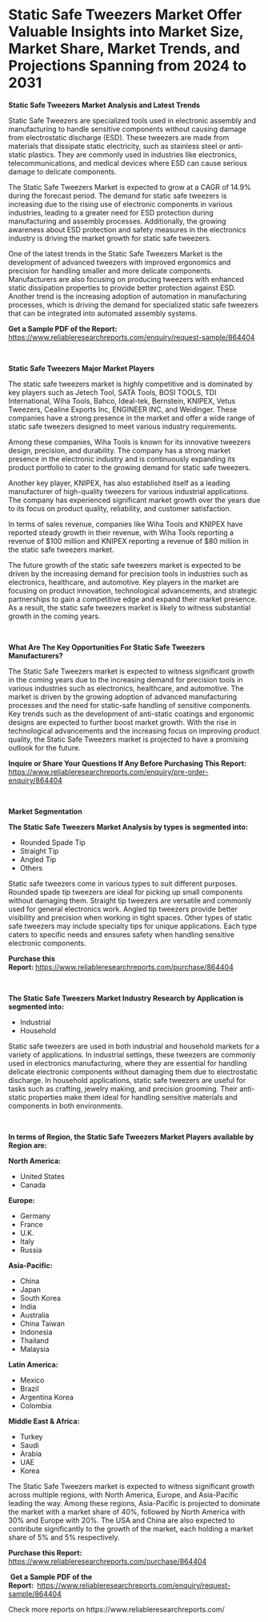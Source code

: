 <p><h1>Static Safe Tweezers Market Offer Valuable Insights into Market Size, Market Share, Market Trends, and Projections Spanning from 2024 to 2031</h1></p><p><strong>Static Safe Tweezers Market Analysis and Latest Trends</strong></p>
<p><p>Static Safe Tweezers are specialized tools used in electronic assembly and manufacturing to handle sensitive components without causing damage from electrostatic discharge (ESD). These tweezers are made from materials that dissipate static electricity, such as stainless steel or anti-static plastics. They are commonly used in industries like electronics, telecommunications, and medical devices where ESD can cause serious damage to delicate components.</p><p>The Static Safe Tweezers Market is expected to grow at a CAGR of 14.9% during the forecast period. The demand for static safe tweezers is increasing due to the rising use of electronic components in various industries, leading to a greater need for ESD protection during manufacturing and assembly processes. Additionally, the growing awareness about ESD protection and safety measures in the electronics industry is driving the market growth for static safe tweezers.</p><p>One of the latest trends in the Static Safe Tweezers Market is the development of advanced tweezers with improved ergonomics and precision for handling smaller and more delicate components. Manufacturers are also focusing on producing tweezers with enhanced static dissipation properties to provide better protection against ESD. Another trend is the increasing adoption of automation in manufacturing processes, which is driving the demand for specialized static safe tweezers that can be integrated into automated assembly systems.</p></p>
<p><strong>Get a Sample PDF of the Report:&nbsp;</strong> <a href="https://www.reliableresearchreports.com/enquiry/request-sample/864404">https://www.reliableresearchreports.com/enquiry/request-sample/864404</a></p>
<p>&nbsp;</p>
<p><strong>Static Safe Tweezers Major Market Players</strong></p>
<p><p>The static safe tweezers market is highly competitive and is dominated by key players such as Jetech Tool, SATA Tools, BOSI TOOLS, TDI International, Wiha Tools, Bahco, Ideal-tek, Bernstein, KNIPEX, Vetus Tweezers, Cealine Exports Inc, ENGINEER INC, and Weidinger. These companies have a strong presence in the market and offer a wide range of static safe tweezers designed to meet various industry requirements.</p><p>Among these companies, Wiha Tools is known for its innovative tweezers design, precision, and durability. The company has a strong market presence in the electronic industry and is continuously expanding its product portfolio to cater to the growing demand for static safe tweezers.</p><p>Another key player, KNIPEX, has also established itself as a leading manufacturer of high-quality tweezers for various industrial applications. The company has experienced significant market growth over the years due to its focus on product quality, reliability, and customer satisfaction.</p><p>In terms of sales revenue, companies like Wiha Tools and KNIPEX have reported steady growth in their revenue, with Wiha Tools reporting a revenue of $100 million and KNIPEX reporting a revenue of $80 million in the static safe tweezers market.</p><p>The future growth of the static safe tweezers market is expected to be driven by the increasing demand for precision tools in industries such as electronics, healthcare, and automotive. Key players in the market are focusing on product innovation, technological advancements, and strategic partnerships to gain a competitive edge and expand their market presence. As a result, the static safe tweezers market is likely to witness substantial growth in the coming years.</p></p>
<p>&nbsp;</p>
<p><strong>What Are The Key Opportunities For Static Safe Tweezers Manufacturers?</strong></p>
<p><p>The Static Safe Tweezers market is expected to witness significant growth in the coming years due to the increasing demand for precision tools in various industries such as electronics, healthcare, and automotive. The market is driven by the growing adoption of advanced manufacturing processes and the need for static-safe handling of sensitive components. Key trends such as the development of anti-static coatings and ergonomic designs are expected to further boost market growth. With the rise in technological advancements and the increasing focus on improving product quality, the Static Safe Tweezers market is projected to have a promising outlook for the future.</p></p>
<p><strong>Inquire or Share Your Questions If Any Before Purchasing This Report:</strong> <a href="https://www.reliableresearchreports.com/enquiry/pre-order-enquiry/864404">https://www.reliableresearchreports.com/enquiry/pre-order-enquiry/864404</a></p>
<p>&nbsp;</p>
<p><strong>Market Segmentation</strong></p>
<p><strong>The Static Safe Tweezers Market Analysis by types is segmented into:</strong></p>
<p><ul><li>Rounded Spade Tip</li><li>Straight Tip</li><li>Angled Tip</li><li>Others</li></ul></p>
<p><p>Static safe tweezers come in various types to suit different purposes. Rounded spade tip tweezers are ideal for picking up small components without damaging them. Straight tip tweezers are versatile and commonly used for general electronics work. Angled tip tweezers provide better visibility and precision when working in tight spaces. Other types of static safe tweezers may include specialty tips for unique applications. Each type caters to specific needs and ensures safety when handling sensitive electronic components.</p></p>
<p><strong>Purchase this Report:&nbsp;</strong><a href="https://www.reliableresearchreports.com/purchase/864404">https://www.reliableresearchreports.com/purchase/864404</a></p>
<p>&nbsp;</p>
<p><strong>The Static Safe Tweezers Market Industry Research by Application is segmented into:</strong></p>
<p><ul><li>Industrial</li><li>Household</li></ul></p>
<p><p>Static safe tweezers are used in both industrial and household markets for a variety of applications. In industrial settings, these tweezers are commonly used in electronics manufacturing, where they are essential for handling delicate electronic components without damaging them due to electrostatic discharge. In household applications, static safe tweezers are useful for tasks such as crafting, jewelry making, and precision grooming. Their anti-static properties make them ideal for handling sensitive materials and components in both environments.</p></p>
<p>&nbsp;</p>
<p><strong>In terms of Region, the Static Safe Tweezers Market Players available by Region are:</strong></p>
<p>
    <p> <strong> North America: </strong>
        <ul>
            <li>United States</li>
            <li>Canada</li>
        </ul>
        </p> 
    <p> <strong> Europe: </strong>
        <ul>
            <li>Germany</li>
            <li>France</li>
            <li>U.K.</li>
            <li>Italy</li>
            <li>Russia</li>
        </ul>
        </p> 
    <p> <strong> Asia-Pacific: </strong>
        <ul>
            <li>China</li>
            <li>Japan</li>
            <li>South Korea</li>
            <li>India</li>
            <li>Australia</li>
            <li>China Taiwan</li>
            <li>Indonesia</li>
            <li>Thailand</li>
            <li>Malaysia</li>
        </ul>
        </p> 
    <p> <strong> Latin America: </strong>
        <ul>
            <li>Mexico</li>
            <li>Brazil</li>
            <li>Argentina Korea</li>
            <li>Colombia</li>
        </ul>
        </p> 
    <p> <strong> Middle East & Africa: </strong>
        <ul>
            <li>Turkey</li>
            <li>Saudi</li>
            <li>Arabia</li>
            <li>UAE</li>
            <li>Korea</li>
        </ul>
    </p>
    </p>
<p><p>The Static Safe Tweezers market is expected to witness significant growth across multiple regions, with North America, Europe, and Asia-Pacific leading the way. Among these regions, Asia-Pacific is projected to dominate the market with a market share of 40%, followed by North America with 30% and Europe with 20%. The USA and China are also expected to contribute significantly to the growth of the market, each holding a market share of 5% and 5% respectively.</p></p>
<p><strong>Purchase this Report: </strong><a href="https://www.reliableresearchreports.com/purchase/864404">https://www.reliableresearchreports.com/purchase/864404</a></p>
<p>&nbsp;<strong>Get a Sample PDF of the Report:&nbsp;&nbsp;</strong><a href="https://www.reliableresearchreports.com/enquiry/request-sample/864404">https://www.reliableresearchreports.com/enquiry/request-sample/864404</a></p>
<p><strong></strong></p>
<p>Check more reports on https://www.reliableresearchreports.com/</p>